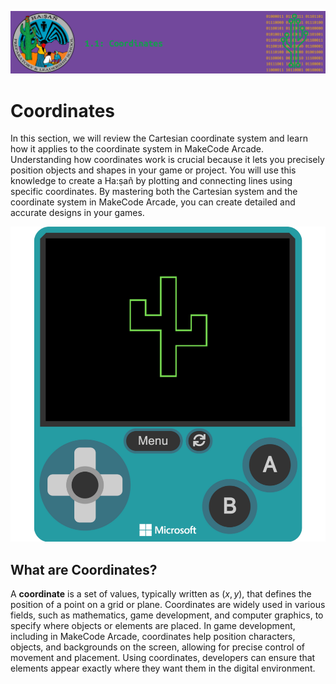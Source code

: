 ![header](assets/header.png)

# Coordinates

In this section, we will review the Cartesian coordinate system and learn how it applies to the coordinate system in MakeCode Arcade. Understanding how coordinates work is crucial because it lets you precisely position objects and shapes in your game or project. You will use this knowledge to create a Ha:ṣañ by plotting and connecting lines using specific coordinates. By mastering both the Cartesian system and the coordinate system in MakeCode Arcade, you can create detailed and accurate designs in your games.

![makecode-arcade-hasan-plotting-lab-example](assets/makecode-arcade-hasan-plotting-lab-example.png)

## What are Coordinates?

A **coordinate** is a set of values, typically written as $(x, y)$, that defines the position of a point on a grid or plane. Coordinates are widely used in various fields, such as mathematics, game development, and computer graphics, to specify where objects or elements are placed. In game development, including in MakeCode Arcade, coordinates help position characters, objects, and backgrounds on the screen, allowing for precise control of movement and placement. Using coordinates, developers can ensure that elements appear exactly where they want them in the digital environment.